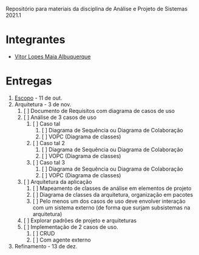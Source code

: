Repositório para materiais da disciplina de Análise e Projeto de Sistemas 2021.1

# Integrantes
- [Vitor Lopes Maia Albuquerque](mailto:vlma@cin.ufpe.br)

# Entregas
1. [Escopo](./sms/README.md) - 11 de out.
2. Arquitetura               -  3 de nov.
    1. [ ] Documento de Requisitos com diagrama de casos de uso
    2. [ ] Análise de 3 casos de uso
        1. [ ] Caso tal
            1. [ ] Diagrama de Sequência ou Diagrama de Colaboração
            2. [ ] VOPC (Diagrama de classes)
        2. [ ] Caso tal 2
            1. [ ] Diagrama de Sequência ou Diagrama de Colaboração
            2. [ ] VOPC (Diagrama de classes)
        3. [ ] Caso tal 3
            1. [ ] Diagrama de Sequência ou Diagrama de Colaboração
            2. [ ] VOPC (Diagrama de classes)
    3. [ ] Arquitetura da aplicação
        1. [ ] Mapeamento de classes de análise em elementos de projeto
        2. [ ] Diagrama de classes da arquitetura, organização em pacotes
        3. [ ] Pelo menos um dos casos de uso deve envolver interação com um sistema externo (de forma que surjam subsistemas na arquitetura)
    4. [ ] Explorar padrões de projeto e arquiteturas
    5. [ ] Implementação de 2 casos de uso. 
        1. [ ] CRUD
        2. [ ] Com agente externo
3. Refinamento               - 13 de dez.


